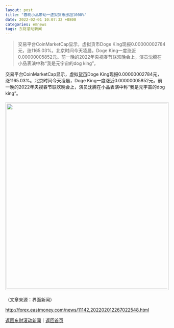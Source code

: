 ```yaml
---
layout: post
title: "春晚小品带动一虚拟货币涨超1000%"
date: 2022-02-01 10:07:32 +0800
categories: emnews
tags: 东财滚动新闻
---
```

> 交易平台CoinMarketCap显示，虚拟货币Doge King现报0.00000002784元，涨1165.03%。北京时间今天凌晨，Doge King一度涨近0.00000005852元。前一晚的2022年央视春节联欢晚会上，演员沈腾在小品表演中称“我是元宇宙的dog king”。

<p>交易平台CoinMarketCap显示，虚拟<span id="Info.3326"><a href="http://data.eastmoney.com/cjsj/hbgyl.html" class="infokey">货币</a></span>Doge King现报0.00000002784元，涨1165.03%。北京时间今天凌晨，Doge King一度涨近0.00000005852元。前一晚的2022年央视春节联欢晚会上，演员沈腾在小品表演中称“我是元宇宙的dog king”。</p>
 <center><img src="https://dfscdn.dfcfw.com/download/D25452781865079650364_w700h379.jpg" emheight="314" style="border:#d1d1d1 1px solid;padding:3px;margin:5px 0;" width="580" /></center><p class="em_media">（文章来源：界面新闻）</p>

<http://forex.eastmoney.com/news/11142,202202012267022548.html>

[返回东财滚动新闻](//finews.withounder.com/emnews/)｜[返回首页](//finews.withounder.com/)